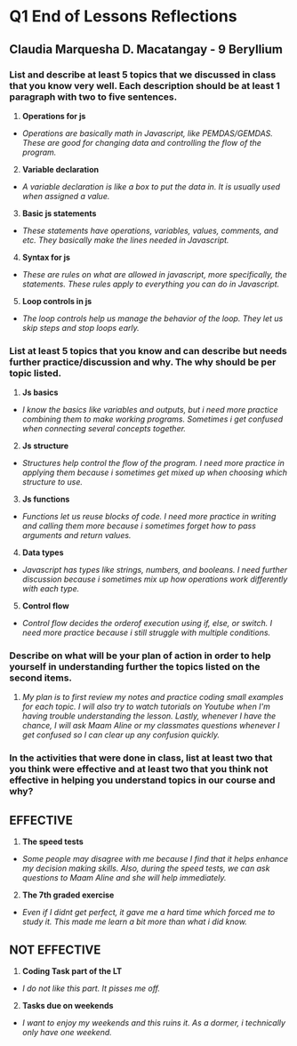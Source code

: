 # Q1 End of Lessons Reflections
## Claudia Marquesha D. Macatangay - 9 Beryllium
### **List and describe at least 5 topics that we discussed in class that you know very well. Each description should be at least 1 paragraph with two to five sentences.**
1. **Operations for js**
-  _Operations are basically math in Javascript, like PEMDAS/GEMDAS. These are good for changing data and controlling the flow of the program._ 
2. **Variable declaration**
-  _A variable declaration is like a box to put the data in. It is usually used when assigned a value._
3. **Basic js statements**
-  _These statements have operations, variables, values, comments, and etc. They basically make the lines needed in Javascript._
4. **Syntax for js**
-  _These are rules on what are allowed in javascript, more specifically, the statements. These rules apply to everything you can do in Javascript._
5. **Loop controls in js**
-  _The loop controls help us manage the behavior of the loop. They let us skip steps and stop loops early._

### **List at least 5 topics that you know and can describe but needs further practice/discussion and why.  The why should be per topic listed.** ###
1. **Js basics**
-  _I know the basics like variables and outputs, but i need more practice combining them to make working programs. Sometimes i get confused when connecting several concepts together._
2. **Js structure**
-  _Structures help control the flow of the program. I need more practice in applying them because i sometimes get mixed up when choosing which structure to use._
3. **Js functions**
-  _Functions let us reuse blocks of code. I need more practice in writing and calling them more because i sometimes forget how to pass arguments and return values._
4. **Data types**
-  _Javascript has types like strings, numbers, and booleans. I need further discussion because i sometimes mix up how operations work differently with each type._
5. **Control flow**
-  _Control flow decides the orderof execution using if, else, or switch. I need more practice because i still struggle with multiple conditions._ 

### **Describe on what will be your plan of action in order to help yourself in understanding further the topics listed on the second items.** ###
1. _My plan is to first review my notes and practice coding small examples for each topic. I will also try to watch tutorials on Youtube when I'm having trouble understanding the lesson. Lastly, whenever I have the chance, I will ask Maam Aline or my classmates questions whenever I get confused so I can clear up any confusion quickly._

### **In the activities that were done in class, list at least two that you think were effective and at least two that you think not effective in helping you understand topics in our course and why?** ###

## EFFECTIVE ##
1. **The speed tests**
-  *Some people may disagree with me because I find that it helps enhance my decision making skills. Also, during the speed tests, we can ask questions to Maam Aline and she will help immediately.*
2. **The 7th graded exercise**
-  _Even if I didnt get perfect, it gave me a hard time which forced me to study it. This made me learn a bit more than what i did know._

## NOT EFFECTIVE ##
1. **Coding Task part of the LT**
-  _I do not like this part. It pisses me off._
2. **Tasks due on weekends**
-  _I want to enjoy my weekends and this ruins it. As a dormer, i technically only have one weekend._



